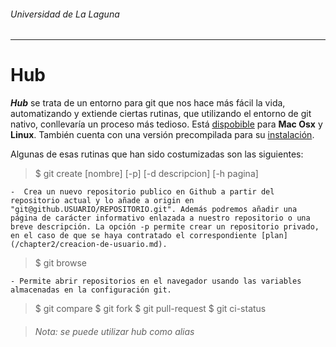 ###### *Universidad de La Laguna*
---
# Hub

***Hub*** se trata de un entorno para git que nos hace más fácil la vida, automatizando y extiende ciertas rutinas, que utilizando el entorno de git nativo, conllevaría un proceso más tedioso. Está [dispobible](https://github.com/github/hub) para **Mac Osx** y **Linux**. También cuenta con una versión precompilada para su [instalación](https://github.com/github/hub/releases).

Algunas de esas rutinas que han sido costumizadas son las siguientes:

> $ git create [nombre] [-p] [-d descripcion] [-h pagina]

    -  Crea un nuevo repositorio publico en Github a partir del repositorio actual y lo añade a origin en "git@github.USUARIO/REPOSITORIO.git". Además podremos añadir una página de carácter informativo enlazada a nuestro repositorio o una breve descripción. La opción -p permite crear un repositorio privado, en el caso de que se haya contratado el correspondiente [plan](/chapter2/creacion-de-usuario.md).

> $ git browse

    - Permite abrir repositorios en el navegador usando las variables almacenadas en la configuración git.
    
> $ git compare
> $ git fork
> $ git pull-request
> $ git ci-status

> ###### *Nota: se puede utilizar hub como alias*

